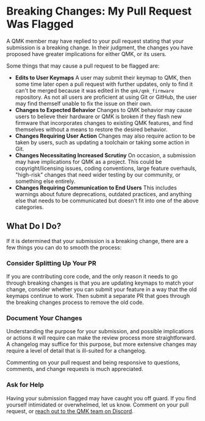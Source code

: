 # Breaking Changes: My Pull Request Was Flagged

A QMK member may have replied to your pull request stating that your submission is a breaking change. In their judgment, the changes you have proposed have greater implications for either QMK, or its users.

Some things that may cause a pull request to be flagged are:

- **Edits to User Keymaps**
  A user may submit their keymap to QMK, then some time later open a pull request with further updates, only to find it can't be merged because it was edited in the `qmk/qmk_firmware` repository. As not all users are proficient at using Git or GitHub, the user may find themself unable to fix the issue on their own.
- **Changes to Expected Behavior**
  Changes to QMK behavior may cause users to believe their hardware or QMK is broken if they flash new firmware that incorporates changes to existing QMK features, and find themselves without a means to restore the desired behavior.
- **Changes Requiring User Action**
  Changes may also require action to be taken by users, such as updating a toolchain or taking some action in Git.
- **Changes Necessitating Increased Scrutiny**
  On occasion, a submission may have implications for QMK as a project. This could be copyright/licensing issues, coding conventions, large feature overhauls, "high-risk" changes that need wider testing by our community, or something else entirely.
- **Changes Requiring Communication to End Users**
  This includes warnings about future deprecations, outdated practices, and anything else that needs to be communicated but doesn't fit into one of the above categories.

## What Do I Do?

If it is determined that your submission is a breaking change, there are a few things you can do to smooth the process:

### Consider Splitting Up Your PR

If you are contributing core code, and the only reason it needs to go through breaking changes is that you are updating keymaps to match your change, consider whether you can submit your feature in a way that the old keymaps continue to work. Then submit a separate PR that goes through the breaking changes process to remove the old code.

### Document Your Changes

Understanding the purpose for your submission, and possible implications or actions it will require can make the review process more straightforward. A changelog may suffice for this purpose, but more extensive changes may require a level of detail that is ill-suited for a changelog.

Commenting on your pull request and being responsive to questions, comments, and change requests is much appreciated.

### Ask for Help

Having your submission flagged may have caught you off guard. If you find yourself intimidated or overwhelmed, let us know. Comment on your pull request, or [reach out to the QMK team on Discord](https://discord.gg/Uq7gcHh).
